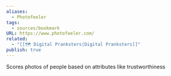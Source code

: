 ```yaml
---
aliases:
  - Photofeeler
tags:
  - sources/bookmark
URL: https://www.photofeeler.com/
related:
  - "[[🗺️ Digital Pranksters|Digital Pranksters]]"
publish: true
---
```


Scores photos of people based on attributes like trustworthiness